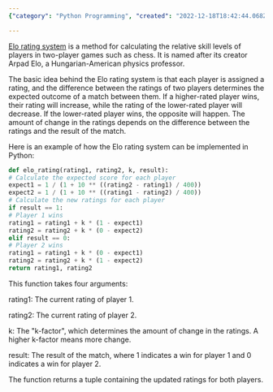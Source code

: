 ```yaml
---
{"category": "Python Programming", "created": "2022-12-18T18:42:44.068Z", "date": "2022-12-18 18:42:44", "description": "The Elo rating system is a widely-used method for evaluating the relative skills of players in two-player games such as chess. It assigns ratings to players and updates them based on the results of their matches. The Python code provided here demonstrates how to implement the Elo rating system, taking into account a k-factor that determines the magnitude of the change in player ratings.", "modified": "2022-12-18T20:10:04.932Z", "tags": ["Elo rating system", "Player skills evaluation", "Two-player games", "Chess", "Python code", "Rating updates", "k-factor"], "title": "Elo Rating System"}

---
```


[Elo rating system](https://github.com/theubermanishere/elo-rating-system) is a method for calculating the relative skill levels of players in two-player games such as chess. It is named after its creator Arpad Elo, a Hungarian-American physics professor.

The basic idea behind the Elo rating system is that each player is assigned a rating, and the difference between the ratings of two players determines the expected outcome of a match between them. If a higher-rated player wins, their rating will increase, while the rating of the lower-rated player will decrease. If the lower-rated player wins, the opposite will happen. The amount of change in the ratings depends on the difference between the ratings and the result of the match.

Here is an example of how the Elo rating system can be implemented in Python:

```python
def elo_rating(rating1, rating2, k, result):
# Calculate the expected score for each player
expect1 = 1 / (1 + 10 ** ((rating2 - rating1) / 400))
expect2 = 1 / (1 + 10 ** ((rating1 - rating2) / 400))
# Calculate the new ratings for each player
if result == 1:
# Player 1 wins
rating1 = rating1 + k * (1 - expect1)
rating2 = rating2 + k * (0 - expect2)
elif result == 0:
# Player 2 wins
rating1 = rating1 + k * (0 - expect1)
rating2 = rating2 + k * (1 - expect2)
return rating1, rating2

```

This function takes four arguments:

rating1: The current rating of player 1.

rating2: The current rating of player 2.

k: The "k-factor", which determines the amount of change in the ratings. A higher k-factor means more change.

result: The result of the match, where 1 indicates a win for player 1 and 0 indicates a win for player 2.

The function returns a tuple containing the updated ratings for both players.
